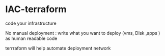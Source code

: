 # IAC-terraform
code your infrastructure 

No manual deployment  : write what you want to deploy (vms, DIsk ,apps ) as human readable code 

terrraform will help automate deployment network 
